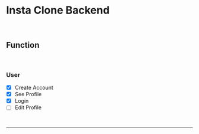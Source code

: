 # Insta Clone Backend

<br>

## Function
<br>

### User
- [X] Create Account
- [X] See Profile
- [X] Login
- [ ] Edit Profile

<br>

---------------------